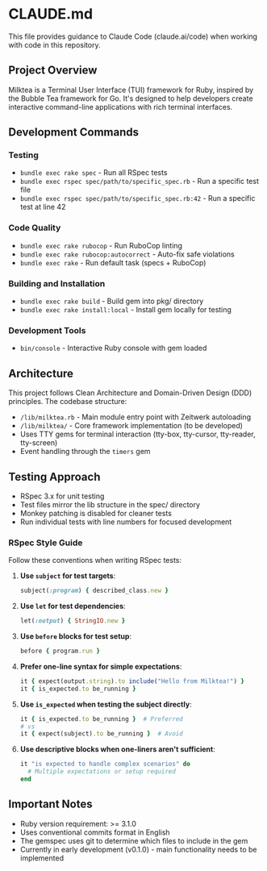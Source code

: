 # CLAUDE.md

This file provides guidance to Claude Code (claude.ai/code) when working with code in this repository.

## Project Overview

Milktea is a Terminal User Interface (TUI) framework for Ruby, inspired by the Bubble Tea framework for Go. It's designed to help developers create interactive command-line applications with rich terminal interfaces.

## Development Commands

### Testing
- `bundle exec rake spec` - Run all RSpec tests
- `bundle exec rspec spec/path/to/specific_spec.rb` - Run a specific test file
- `bundle exec rspec spec/path/to/specific_spec.rb:42` - Run a specific test at line 42

### Code Quality
- `bundle exec rake rubocop` - Run RuboCop linting
- `bundle exec rake rubocop:autocorrect` - Auto-fix safe violations
- `bundle exec rake` - Run default task (specs + RuboCop)

### Building and Installation
- `bundle exec rake build` - Build gem into pkg/ directory
- `bundle exec rake install:local` - Install gem locally for testing

### Development Tools
- `bin/console` - Interactive Ruby console with gem loaded

## Architecture

This project follows Clean Architecture and Domain-Driven Design (DDD) principles. The codebase structure:

- `/lib/milktea.rb` - Main module entry point with Zeitwerk autoloading
- `/lib/milktea/` - Core framework implementation (to be developed)
- Uses TTY gems for terminal interaction (tty-box, tty-cursor, tty-reader, tty-screen)
- Event handling through the `timers` gem

## Testing Approach

- RSpec 3.x for unit testing
- Test files mirror the lib structure in the spec/ directory
- Monkey patching is disabled for cleaner tests
- Run individual tests with line numbers for focused development

### RSpec Style Guide

Follow these conventions when writing RSpec tests:

1. **Use `subject` for test targets**:
   ```ruby
   subject(:program) { described_class.new }
   ```

2. **Use `let` for test dependencies**:
   ```ruby
   let(:output) { StringIO.new }
   ```

3. **Use `before` blocks for test setup**:
   ```ruby
   before { program.run }
   ```

4. **Prefer one-line syntax for simple expectations**:
   ```ruby
   it { expect(output.string).to include("Hello from Milktea!") }
   it { is_expected.to be_running }
   ```

5. **Use `is_expected` when testing the subject directly**:
   ```ruby
   it { is_expected.to be_running }  # Preferred
   # vs
   it { expect(subject).to be_running }  # Avoid
   ```

6. **Use descriptive blocks when one-liners aren't sufficient**:
   ```ruby
   it "is expected to handle complex scenarios" do
     # Multiple expectations or setup required
   end
   ```

## Important Notes

- Ruby version requirement: >= 3.1.0
- Uses conventional commits format in English
- The gemspec uses git to determine which files to include in the gem
- Currently in early development (v0.1.0) - main functionality needs to be implemented